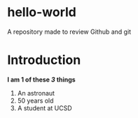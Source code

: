 # hello-world
A repository made to review Github and git
# Introduction
**I am 1 of these *3* things**
1. An astronaut
2. 50 years old
3. A student at UCSD
